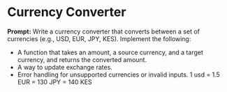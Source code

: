# Currency Converter
**Prompt:** Write a currency converter that converts between a set of currencies (e.g., USD, EUR, JPY, KES). Implement the following:
   * A function that takes an amount, a source currency, and a target currency, and returns the converted amount.
   * A way to update exchange rates.
   * Error handling for unsupported currencies or invalid inputs.
1 usd = 1.5 EUR = 130 JPY = 140 KES